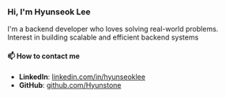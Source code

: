 ### Hi, I'm Hyunseok Lee

I'm a backend developer who loves solving real-world problems.<br>
Interest in building scalable and efficient backend systems

#### 📫 How to contact me
- **LinkedIn**: [linkedin.com/in/hyunseoklee](https://www.linkedin.com/in/hyunseok-lee-b994b2298/)
- **GitHub**: [github.com/Hyunstone](https://github.com/Hyunstone/Hyunstone)
